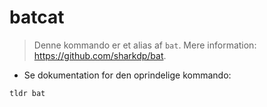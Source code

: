 # batcat

> Denne kommando er et alias af `bat`.
> Mere information: <https://github.com/sharkdp/bat>.

- Se dokumentation for den oprindelige kommando:

`tldr bat`

